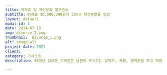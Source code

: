 ```yaml
---
title: 위자료 및 재산분할 일부승소
subtitle: 위자료 30,000,000원과 50%의 재산분할을 인정
layout: default
modal-id: 1
date: 2014-07-18
img: divorce_2.png
thumbnail:  divorce_1.png
alt: image-alt
project-date: 2021
client: 
category: 가사소송
description: 30여년 살아온 의뢰인은 남편의 무시하는 발언과, 폭행, 경제권을 쥐고 의뢰인과 의논도 하지 않는 태도로 수년간 서서히 멀어지다가 결국은 칼까지 들고 위협하는 남편을 상대로 한 이혼소송엣 이혼 및 3000만원의 위자료으 50%의 재산분할을 인정받은 사안입니다.

---
```

